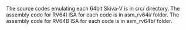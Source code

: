 The source codes emulating each 64bit Skiva-V is in src/ directory.
The assembly code for RV64I ISA for each code is in asm_rv64i/ folder. 
The assembly code for RV64B ISA for each code is in asm_rv64b/ folder. 
